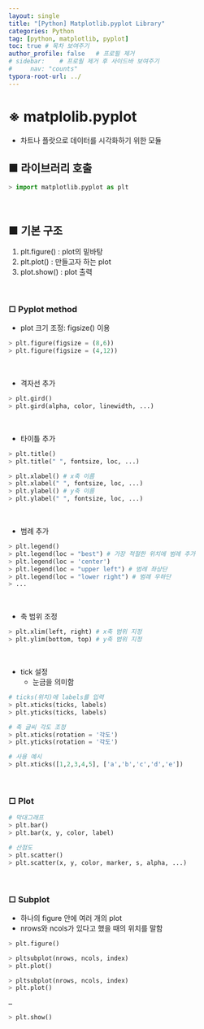 ```yaml
---
layout: single
title: "[Python] Matplotlib.pyplot Library"
categories: Python
tag: [python, matplotlib, pyplot]
toc: true # 목차 보여주기
author_profile: false   # 프로필 제거
# sidebar:    # 프로필 제거 후 사이드바 보여주기
#     nav: "counts"
typora-root-url: ../
---
```


# **※ matplolib.pyplot**
- 차트나 플랏으로 데이터를 시각화하기 위한 모듈

## ■ 라이브러리 호출

```py
> import matplotlib.pyplot as plt
```

<br>

## ■ 기본 구조
1. plt.figure() : plot의 밑바탕
2. plt.plot() : 만들고자 하는 plot
3. plot.show() : plot 출력

<br>

### □ Pyplot method

- plot 크기 조정: figsize() 이용

```py
> plt.figure(figsize = (8,6))
> plt.figure(figsize = (4,12))
```

<br>

- 격자선 추가

```py
> plt.gird()
> plt.gird(alpha, color, linewidth, ...)
```

<br>

- 타이틀 추가

```py
> plt.title()
> plt.title(" ", fontsize, loc, ...)

> plt.xlabel() # x축 이름
> plt.xlabel(" ", fontsize, loc, ...)
> plt.ylabel() # y축 이름
> plt.ylabel(" ", fontsize, loc, ...)
```

<br>

- 범례 추가

```py
> plt.legend()
> plt.legend(loc = "best") # 가장 적절한 위치에 범례 추가
> plt.legend(loc = 'center')
> plt.legend(loc = "upper left") # 범례 좌상단
> plt.legend(loc = "lower right") # 범례 우하단
> ...
```

<br>

- 축 범위 조정

```py
> plt.xlim(left, right) # x축 범위 지정
> plt.ylim(bottom, top) # y축 범위 지정
```

<br>

- tick 설정
  - 눈금을 의미함

```py
# ticks(위치)에 labels를 입력
> plt.xticks(ticks, labels)
> plt.yticks(ticks, labels)

# 축 글씨 각도 조정
> plt.xticks(rotation = '각도')
> plt.yticks(rotation = '각도')
```

```py
# 사용 예시
> plt.xticks([1,2,3,4,5], ['a','b','c','d','e'])
```

<br>

### □ Plot

```py
# 막대그래프
> plt.bar()
> plt.bar(x, y, color, label)
```

```py
# 산점도
> plt.scatter()
> plt.scatter(x, y, color, marker, s, alpha, ...)
```

<br>

### □ Subplot
- 하나의 figure 안에 여러 개의 plot
- nrows와 ncols가 있다고 했을 때의 위치를 말함

```py
> plt.figure()

> pltsubplot(nrows, ncols, index)
> plt.plot()

> pltsubplot(nrows, ncols, index)
> plt.plot()

…

> plt.show()
```
